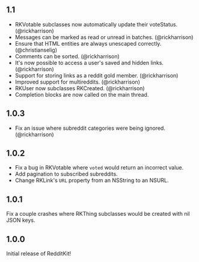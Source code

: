 ## 1.1

* RKVotable subclasses now automatically update their voteStatus. (@rickharrison)
* Messages can be marked as read or unread in batches. (@rickharrison)
* Ensure that HTML entities are always unescaped correctly. (@christianselig)
* Comments can be sorted. (@rickharrison)
* It's now possible to access a user's saved and hidden links. (@rickharrison)
* Support for storing links as a reddit gold member. (@rickharrison)
* Improved support for multireddits. (@rickharrison)
* RKUser now subclasses RKCreated. (@rickharrison)
* Completion blocks are now called on the main thread.

## 1.0.3

* Fix an issue where subreddit categories were being ignored. (@rickharrison)

## 1.0.2

* Fix a bug in RKVotable where `voted` would return an incorrect value.
* Add pagination to subscribed subreddits.
* Change RKLink's `URL` property from an NSString to an NSURL.

## 1.0.1

Fix a couple crashes where RKThing subclasses would be created with nil JSON keys.

## 1.0.0

Initial release of RedditKit!
